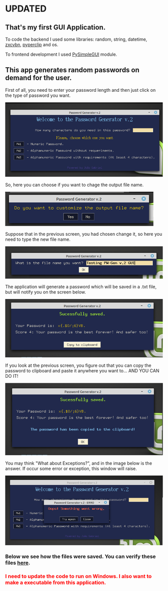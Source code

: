 <h1>UPDATED</h1>
<h2>That's my first GUI Application.</h2>
<p>To code the backend I used some libraries: random, string, datetime, <a href="https://github.com/dwolfhub/zxcvbn">zxcvbn</a>, <a href="https://pyperclip.readthedocs.io/en/latest/">pyperclip</a> and os.</p>

<p>To frontend development I used <a href="https://pysimplegui.readthedocs.io/en/latest/">PySimpleGUI</a> module.</p>

<h2>This app generates random passwords on demand for the user.</h2>

<p>First of all, you need to enter your password length and then just click on the type of password you want.</p>
<img src="https://github.com/jgmarquesm/Python/blob/main/Password-Generator/img/1.png">

<p>So, here you can choose if you want to chage the output file name.</p>
<img src="https://github.com/jgmarquesm/Python/blob/main/Password-Generator/img/2.png">

<p>Suppose that in the previous screen, you had chosen change it, so here you need to type the new file name.</p>
<img src="https://github.com/jgmarquesm/Python/blob/main/Password-Generator/img/3.png">

<p>The application will generate a password which will be saved in a .txt file, but will notify you on the screen below.</p>
<img src="https://github.com/jgmarquesm/Python/blob/main/Password-Generator/img/4.png">

<p>If you look at the previous screen, you figure out that you can copy the password to clipboard and paste it anywhere you want to... AND YOU CAN DO IT!</p>
<img src="https://github.com/jgmarquesm/Python/blob/main/Password-Generator/img/5.png">

<p>You may think "What about Exceptions?", and in the image below is the answer. If occur some error or exception, this window will raise.</p>
<img src="https://github.com/jgmarquesm/Python/blob/main/Password-Generator/img/6.png">


<h3>Below we see how the files were saved. You can verify these files <a href="https://github.com/jgmarquesm/Python/blob/main/Password-Generator/output">here</a>.</h3>

<h3 style="color: red">I need to update the code to run on Windows. I also want to make a executable from this application.</h3>

